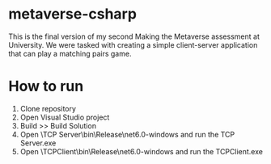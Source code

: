 # metaverse-csharp

This is the final version of my second Making the Metaverse assessment at University.
We were tasked with creating a simple client-server application that can play a matching pairs game.

# How to run

1. Clone repository
2. Open Visual Studio project
3. Build >> Build Solution
4. Open \TCP Server\bin\Release\net6.0-windows and run the TCP Server.exe
5. Open \TCPClient\bin\Release\net6.0-windows and run the TCPClient.exe
